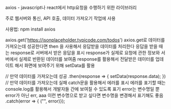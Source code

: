 axios - javascript나 react에서 http요청을 수행하기 위한 라이브러리

주로 웹서버와 통신, API 호출, 데이터 가져오기 작업에 사용

사용법:
npm install axios

axios.get('https://jsonplaceholder.typicode.com/todos')
axios.get로 데이터를 가져오는데 성공한다면
then 을 사용해서 응답받을 데이터를 처리한다
응답을 받을 때는 response로 서버에서 받은 응답을 표시
response가 실제로 요청에 관한 정보와 서버에서 실제로 반환된 데이터를 보여줌
response를 활용해서 전달받은 데이터를 업데이트 해서 화면에 보여주기 위해
setData를 활용

// 만약 데이터를 가져오는데 성공
        .then(response => {
            setData(response.data);
        })
// 만약 데이터를 가져오는데 실패
catch문을 활용해서 에러를 표시
에러를 표기할 때는 console.log를 활용해서 개발자들 간에 보여질 수 있도록 표기 error는 변수명일 뿐 error가 아닌 err, aaa 이런 변수명으로 받고 싶다면 변수명을 변경해서 표기해도 좋음
        .catch(error => { ("", error)});
          